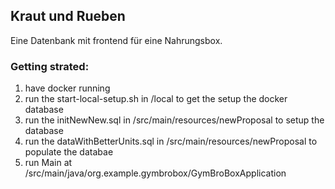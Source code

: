 ## Kraut und Rueben
Eine Datenbank mit frontend für eine Nahrungsbox.

### Getting strated:
1. have docker running
2. run the start-local-setup.sh in /local to get the setup the docker database
3. run the initNewNew.sql in /src/main/resources/newProposal to setup the database
4. run the dataWithBetterUnits.sql in /src/main/resources/newProposal to populate the databae
5. run Main at /src/main/java/org.example.gymbrobox/GymBroBoxApplication

